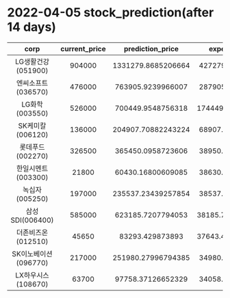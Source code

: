 # 2022-04-05 stock_prediction(after 14 days)

|   corp   |   current_price   |   prediction_price   |   expected_profit   |
|:--------:|:-----------------:|:--------------------:|:-------------------:|
|LG생활건강(051900)|904000|1331279.8685206664|427279.8685206664|
|엔씨소프트(036570)|476000|763905.9239966007|287905.9239966007|
|LG화학(003550)|526000|700449.9548756318|174449.95487563184|
|SK케미칼(006120)|136000|204907.70882243224|68907.70882243224|
|롯데푸드(002270)|326500|365450.0958723606|38950.09587236057|
|한일시멘트(003300)|21800|60430.16800609085|38630.16800609085|
|녹십자(005250)|197000|235537.23439257854|38537.23439257854|
|삼성SDI(006400)|585000|623185.7207794053|38185.720779405325|
|더존비즈온(012510)|45650|83293.429873893|37643.429873892994|
|SK이노베이션(096770)|217000|251980.27996794385|34980.27996794385|
|LX하우시스(108670)|63700|97758.37126652329|34058.37126652329|
